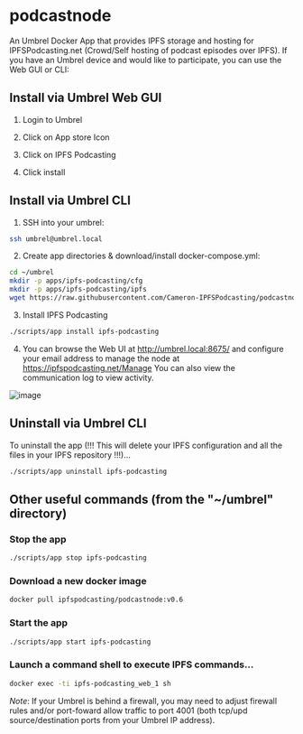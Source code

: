 # podcastnode

An Umbrel Docker App that provides IPFS storage and hosting for IPFSPodcasting.net (Crowd/Self hosting of podcast episodes over IPFS).
If you have an Umbrel device and would like to participate, you can use the Web GUI or CLI:

## Install via Umbrel Web GUI

1. Login to Umbrel

2. Click on App store Icon

3. Click on IPFS Podcasting

4. Click install

## Install via Umbrel CLI

1. SSH into your umbrel:

  ```bash
  ssh umbrel@umbrel.local
  ```

2. Create app directories & download/install docker-compose.yml:

  ```bash
  cd ~/umbrel
  mkdir -p apps/ipfs-podcasting/cfg
  mkdir -p apps/ipfs-podcasting/ipfs
  wget https://raw.githubusercontent.com/Cameron-IPFSPodcasting/podcastnode/main/docker-compose.yml -O apps/ipfs-podcasting/docker-compose.yml
  ```

3. Install IPFS Podcasting

  ```bash
  ./scripts/app install ipfs-podcasting
  ```

4. You can browse the Web UI at <http://umbrel.local:8675/> and configure your email address to manage the node at <https://ipfspodcasting.net/Manage> You can also view the communication log to view activity.

![image](https://user-images.githubusercontent.com/103131615/181925105-82fafb97-ed07-4071-b709-e9aef6a05f60.png)

## Uninstall via Umbrel CLI

To uninstall the app (!!! This will delete your IPFS configuration and all the files in your IPFS repository !!!)...

  ```bash
  ./scripts/app uninstall ipfs-podcasting
  ```

## Other useful commands (from the "~/umbrel" directory)

### Stop the app

  ```bash
  ./scripts/app stop ipfs-podcasting
  ```

### Download a new docker image

  ```bash
  docker pull ipfspodcasting/podcastnode:v0.6
  ```

### Start the app

  ```bash
 ./scripts/app start ipfs-podcasting
  ```

### Launch a command shell to execute IPFS commands...

  ```bash
  docker exec -ti ipfs-podcasting_web_1 sh
  ```

*Note*: If your Umbrel is behind a firewall, you may need to adjust firewall rules and/or port-foward allow traffic to port 4001 (both tcp/upd source/destination ports from your Umbrel IP address).
